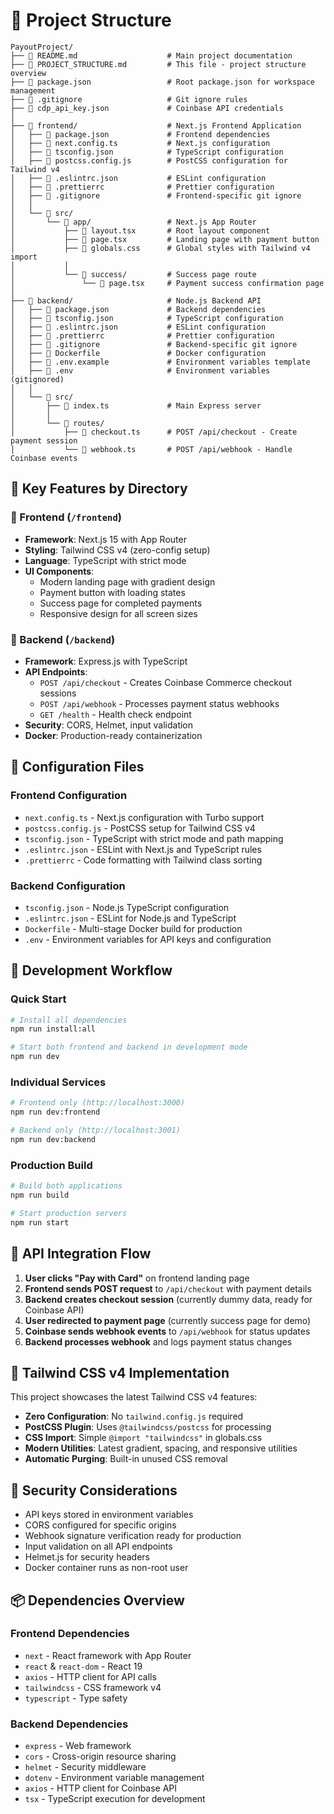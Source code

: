 # 📁 Project Structure

```
PayoutProject/
├── 📄 README.md                    # Main project documentation
├── 📄 PROJECT_STRUCTURE.md         # This file - project structure overview
├── 📄 package.json                 # Root package.json for workspace management
├── 📄 .gitignore                   # Git ignore rules
├── 📄 cdp_api_key.json             # Coinbase API credentials
│
├── 📁 frontend/                    # Next.js Frontend Application
│   ├── 📄 package.json             # Frontend dependencies
│   ├── 📄 next.config.ts           # Next.js configuration
│   ├── 📄 tsconfig.json            # TypeScript configuration
│   ├── 📄 postcss.config.js        # PostCSS configuration for Tailwind v4
│   ├── 📄 .eslintrc.json           # ESLint configuration
│   ├── 📄 .prettierrc              # Prettier configuration
│   ├── 📄 .gitignore               # Frontend-specific git ignore
│   │
│   └── 📁 src/
│       └── 📁 app/                 # Next.js App Router
│           ├── 📄 layout.tsx       # Root layout component
│           ├── 📄 page.tsx         # Landing page with payment button
│           ├── 📄 globals.css      # Global styles with Tailwind v4 import
│           │
│           └── 📁 success/         # Success page route
│               └── 📄 page.tsx     # Payment success confirmation page
│
├── 📁 backend/                     # Node.js Backend API
│   ├── 📄 package.json             # Backend dependencies
│   ├── 📄 tsconfig.json            # TypeScript configuration
│   ├── 📄 .eslintrc.json           # ESLint configuration
│   ├── 📄 .prettierrc              # Prettier configuration
│   ├── 📄 .gitignore               # Backend-specific git ignore
│   ├── 📄 Dockerfile               # Docker configuration
│   ├── 📄 .env.example             # Environment variables template
│   ├── 📄 .env                     # Environment variables (gitignored)
│   │
│   └── 📁 src/
│       ├── 📄 index.ts             # Main Express server
│       │
│       └── 📁 routes/
│           ├── 📄 checkout.ts      # POST /api/checkout - Create payment session
│           └── 📄 webhook.ts       # POST /api/webhook - Handle Coinbase events
```

## 🎯 Key Features by Directory

### 📁 Frontend (`/frontend`)
- **Framework**: Next.js 15 with App Router
- **Styling**: Tailwind CSS v4 (zero-config setup)
- **Language**: TypeScript with strict mode
- **UI Components**: 
  - Modern landing page with gradient design
  - Payment button with loading states
  - Success page for completed payments
  - Responsive design for all screen sizes

### 📁 Backend (`/backend`)
- **Framework**: Express.js with TypeScript
- **API Endpoints**:
  - `POST /api/checkout` - Creates Coinbase Commerce checkout sessions
  - `POST /api/webhook` - Processes payment status webhooks
  - `GET /health` - Health check endpoint
- **Security**: CORS, Helmet, input validation
- **Docker**: Production-ready containerization

## 🔧 Configuration Files

### Frontend Configuration
- `next.config.ts` - Next.js configuration with Turbo support
- `postcss.config.js` - PostCSS setup for Tailwind CSS v4
- `tsconfig.json` - TypeScript with strict mode and path mapping
- `.eslintrc.json` - ESLint with Next.js and TypeScript rules
- `.prettierrc` - Code formatting with Tailwind class sorting

### Backend Configuration  
- `tsconfig.json` - Node.js TypeScript configuration
- `.eslintrc.json` - ESLint for Node.js and TypeScript
- `Dockerfile` - Multi-stage Docker build for production
- `.env` - Environment variables for API keys and configuration

## 🚀 Development Workflow

### Quick Start
```bash
# Install all dependencies
npm run install:all

# Start both frontend and backend in development mode
npm run dev
```

### Individual Services
```bash
# Frontend only (http://localhost:3000)
npm run dev:frontend

# Backend only (http://localhost:3001)  
npm run dev:backend
```

### Production Build
```bash
# Build both applications
npm run build

# Start production servers
npm run start
```

## 🔗 API Integration Flow

1. **User clicks "Pay with Card"** on frontend landing page
2. **Frontend sends POST request** to `/api/checkout` with payment details
3. **Backend creates checkout session** (currently dummy data, ready for Coinbase API)
4. **User redirected to payment page** (currently success page for demo)
5. **Coinbase sends webhook events** to `/api/webhook` for status updates
6. **Backend processes webhook** and logs payment status changes

## 🎨 Tailwind CSS v4 Implementation

This project showcases the latest Tailwind CSS v4 features:

- **Zero Configuration**: No `tailwind.config.js` required
- **PostCSS Plugin**: Uses `@tailwindcss/postcss` for processing
- **CSS Import**: Simple `@import "tailwindcss"` in globals.css
- **Modern Utilities**: Latest gradient, spacing, and responsive utilities
- **Automatic Purging**: Built-in unused CSS removal

## 🔐 Security Considerations

- API keys stored in environment variables
- CORS configured for specific origins
- Webhook signature verification ready for production
- Input validation on all API endpoints
- Helmet.js for security headers
- Docker container runs as non-root user

## 📦 Dependencies Overview

### Frontend Dependencies
- `next` - React framework with App Router
- `react` & `react-dom` - React 19
- `axios` - HTTP client for API calls
- `tailwindcss` - CSS framework v4
- `typescript` - Type safety

### Backend Dependencies
- `express` - Web framework
- `cors` - Cross-origin resource sharing
- `helmet` - Security middleware
- `dotenv` - Environment variable management
- `axios` - HTTP client for Coinbase API
- `tsx` - TypeScript execution for development